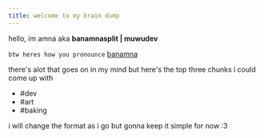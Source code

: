 ```yaml
---
title: welcome to my brain dump
---
```

hello, im amna aka
**banamnasplit | muwudev**

`btw heres how you pronounce` [banamna](https://www.youtube.com/watch?v=m3bTPmTojDk)

there's alot that goes on in my mind but here's the top three chunks i could come up with

- #dev
- #art
- #baking

i will change the format as i go but gonna keep it simple for now :3